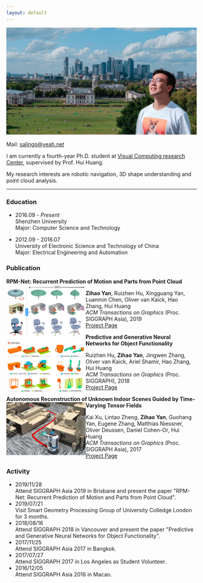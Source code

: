 ```yaml
---
layout: default
---
```


![Portrait](resources/portrait.jpg)

Mail: salingo@yeah.net

I am currently a fourth-year Ph.D. student at [Visual Computing research Center](https://vcc.tech), supervised by Prof. Hui Huang.

My research interests are robotic navigation, 3D shape understanding and point cloud analysis.

* * *


### Education

*   2016.09 - _Present_<br>
Shenzhen University<br>
Major: Computer Science and Technology

*   2012.09 - 2016.07<br>
University of Electronic Science and Technology of China<br>
Major: Electrical Engineering and Automation


### Publication

**RPM-Net: Recurrent Prediction of Motion and Parts from Point Cloud**
<img align="left" width="210" height="140" src="resources/2019mobility.jpg">

**Zihao Yan**, Ruizhen Hu, Xingguang Yan, Luanmin Chen, Oliver van Kaick, Hao Zhang, Hui Huang<br>
_ACM Transactions on Graphics_ (Proc. SIGGRAPH Asia), 2019<br>
[Project Page](http://vcc.szu.edu.cn/research/2019/RPMNet.html)<br>


**Predictive and Generative Neural Networks for Object Functionality**
<img align="left" width="210" height="140" src="resources/2018icon4.jpg">

Ruizhen Hu, **Zihao Yan**, Jingwen Zhang, Oliver van Kaick, Ariel Shamir, Hao Zhang, Hui Huang<br>
_ACM Transactions on Graphics_ (Proc. SIGGRAPH), 2018<br>
[Project Page](http://vcc.szu.edu.cn/research/2018/ICON4.html)<br>


**Autonomous Reconstruction of Unknown Indoor Scenes Guided by Time-Varying Tensor Fields**
<img align="left" width="210" height="140" src="resources/2017fetch.jpg">

Kai Xu, Lintao Zheng, **Zihao Yan**, Guohang Yan, Eugene Zhang, Matthias Niessner, Oliver Deussen, Daniel Cohen-Or, Hui Huang<br>
_ACM Transactions on Graphics_ (Proc. SIGGRAPH Asia), 2017<br>
[Project Page](http://kevinkaixu.net/projects/tfnav.html)<br>


### Activity

*   2019/11/28<br>
    Attend SIGGRAPH Asia 2019 in Brisbane and present the paper "RPM-Net: Recurrent Prediction of Motion and Parts from Point Cloud".
*   2019/07/21<br>
    Visit Smart Geometry Processing Group of University Colledge London for 3 months.
*   2018/08/16<br>
    Attend SIGGRAPH 2018 in Vancouver and present the paper "Predictive and Generative Neural Networks for Object Functionality".
*   2017/11/25<br>
    Attend SIGGRAPH Asia 2017 in Bangkok.
*   2017/07/27<br>
    Attend SIGGRAPH 2017 in Los Angeles as Student Volunteer.
*   2016/12/05<br>
    Attend SIGGRAPH Asia 2016 in Macao.

